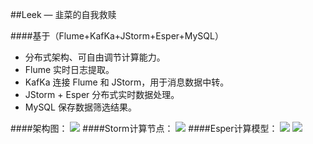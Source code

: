 
##Leek — 韭菜的自我救赎

####基于（Flume+KafKa+JStorm+Esper+MySQL）
- 分布式架构、可自由调节计算能力。
- Flume 实时日志提取。
- KafKa 连接 Flume 和 JStorm，用于消息数据中转。
- JStorm + Esper 分布式实时数据处理。
- MySQL 保存数据筛选结果。

####架构图：
![](http://i.imgur.com/Cmruowc.png)
####Storm计算节点：
![](http://i.imgur.com/7cWrlwy.png)
####Esper计算模型：
![](http://i.imgur.com/pVzaWf9.jpg)
![](http://i.imgur.com/i8BwisZ.jpg)